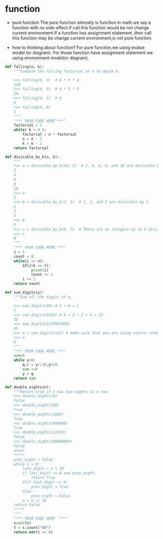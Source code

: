 # function

* pure function
The pure function almostly is function in math.we say a function with no side-effect if call this function would be not change current environment.If a function has assignment statement ,then call this function may be change current environment,is not pure function.

* how to thinking about function?
For pure function,we using evalue model (or diagram).
For those function have assignment statement we using environment model(or diagram).

```python
def falling(n, k):
    """Compute the falling factorial of n to depth k.

    >>> falling(6, 3)  # 6 * 5 * 4
    120
    >>> falling(4, 3)  # 4 * 3 * 2
    24
    >>> falling(4, 1)  # 4
    4
    >>> falling(4, 0)
    1
    """
    "*** YOUR CODE HERE ***"
    factorial = 1
    while( k > 0 ):
        factorial = n * factorial
        n = n - 1
        k = k - 1
    return factorial
```

```python
def divisible_by_k(n, k):
    """
    >>> a = divisible_by_k(10, 2)  # 2, 4, 6, 8, and 10 are divisible by 2
    2
    4
    6
    8
    10
    >>> a
    5
    >>> b = divisible_by_k(3, 1)  # 1, 2, and 3 are divisible by 1
    1
    2
    3
    >>> b
    3
    >>> c = divisible_by_k(6, 7)  # There are no integers up to 6 divisible by 7
    >>> c
    0
    """
    "*** YOUR CODE HERE ***"
    i = 1
    count = 0
    while(i <= n):
        if(i%k == 0):
            print(i)
            count += 1
        i += 1
    return count
```

```python
def sum_digits(y):
    """Sum all the digits of y.

    >>> sum_digits(10) # 1 + 0 = 1
    1
    >>> sum_digits(4224) # 4 + 2 + 2 + 4 = 12
    12
    >>> sum_digits(1234567890)
    45
    >>> a = sum_digits(123) # make sure that you are using return rather than print
    >>> a
    6
    """
    "*** YOUR CODE HERE ***"
    sum=0
    while y>0:
        q,r = y//10,y%10
        sum +=r
        y = q
    return sum
```

```python
def double_eights(n):
    """Return true if n has two eights in a row.
    >>> double_eights(8)
    False
    >>> double_eights(88)
    True
    >>> double_eights(2882)
    True
    >>> double_eights(880088)
    True
    >>> double_eights(12345)
    False
    >>> double_eights(80808080)
    False
    anser
    *****
    prev_eight = False
    while n > 0:
        last_digit = n % 10
        if last_digit == 8 and prev_eight:
            return True
        elif last_digit == 8:
            prev_eight = True
        else:
            prev_eight = False
        n = n // 10
    return False
    *****
    """ 
    "*** YOUR CODE HERE  ***"
    s=str(n)
    t = s.count("88")
    return not(t == 0)
```
